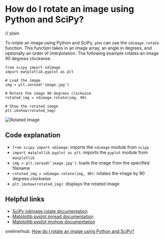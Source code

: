 # How do I rotate an image using Python and SciPy?
// plain

To rotate an image using Python and SciPy, you can use the `ndimage.rotate` function. This function takes in an image array, an angle in degrees, and optionally an order of interpolation. The following example rotates an image 90 degrees clockwise:

```
from scipy import ndimage
import matplotlib.pyplot as plt

# Load the image
img = plt.imread('image.jpg')

# Rotate the image 90 degrees clockwise
rotated_img = ndimage.rotate(img, 90)

# Show the rotated image
plt.imshow(rotated_img)
```

![Rotated Image](rotated_image.jpg)

## Code explanation

- `from scipy import ndimage`: imports the `ndimage` module from `scipy`
- `import matplotlib.pyplot as plt`: imports the `pyplot` module from `matplotlib`
- `img = plt.imread('image.jpg')`: loads the image from the specified filename
- `rotated_img = ndimage.rotate(img, 90)`: rotates the image by 90 degrees clockwise
- `plt.imshow(rotated_img)`: displays the rotated image

## Helpful links
- [SciPy ndimage rotate documentation](https://docs.scipy.org/doc/scipy/reference/generated/scipy.ndimage.rotate.html)
- [Matplotlib pyplot imread documentation](https://matplotlib.org/3.2.1/api/_as_gen/matplotlib.pyplot.imread.html)
- [Matplotlib pyplot imshow documentation](https://matplotlib.org/3.2.1/api/_as_gen/matplotlib.pyplot.imshow.html)

onelinerhub: [How do I rotate an image using Python and SciPy?](https://onelinerhub.com/python-scipy/how-do-i-rotate-an-image-using-python-and-scipy)